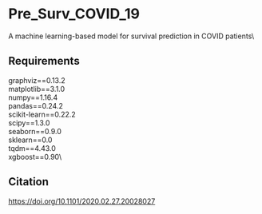 # Pre_Surv_COVID_19
A machine learning-based model for survival prediction in COVID patients\
## Requirements
graphviz==0.13.2\
matplotlib==3.1.0\
numpy==1.16.4\
pandas==0.24.2\
scikit-learn==0.22.2\
scipy==1.3.0\
seaborn==0.9.0\
sklearn==0.0\
tqdm==4.43.0\
xgboost==0.90\
## Citation
https://doi.org/10.1101/2020.02.27.20028027
